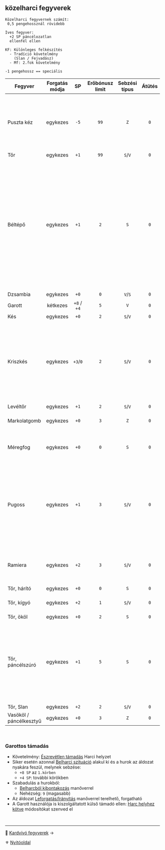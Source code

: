 ## közelharci fegyverek

```
Közelharci fegyvernek számít:
 0,5 pengehossznál rövidebb
```

```
Íves fegyver:
  +2 SP páncélozatlan
  ellenfél ellen
```

```
KF: Különleges felkészítés
  - Tradíció követelmény
    (Slan / Fejvadász)
  - Mf: 2.fok követelmény
```

```
-1 pengehossz == speciális
```

<!-- tag: md_table_fegyver_start -->

| Fegyver                 | Forgatás módja |     SP      | Erőbónusz limit | Sebzési típus | Átütés | Íves | Pengehossz |  KÉ   |  TÉ   |  VÉ   | Sebesség | Kategória  | Speciális                                                                                                                                                                                                                                                        |
| ----------------------- | :------------: | :---------: | :-------------: | :-----------: | :----: | :--: | :--------: | :---: | :---: | :---: | :------: | :--------: | ---------------------------------------------------------------------------------------------------------------------------------------------------------------------------------------------------------------------------------------------------------------- |
| Puszta kéz              |    egykezes    |    `-5`     |      `99`       |      `Z`      |  `0`   | `0`  |    `0`     | `-10` | `-10` | `-10` |   `6`    | közelharci | `FP` sebesülést okoz.<br />Minden `5.FP` `1 ÉP` elvesztését okozza.<br />Kivéve: harcművészek „Sárkány ököl” fortélya.                                                                                                                                           |
| Tőr                     |    egykezes    |    `+1`     |      `99`       |    `S`/`V`    |  `0`   | `0`  |    `0`     |  `2`  |  `4`  |  `4`  |   `6`    | közelharci | -                                                                                                                                                                                                                                                                |
| Béltépő                 |    egykezes    |    `+1`     |       `2`       |      `S`      |  `0`   | `2`  |    `0`     |  `2`  |  `4`  |  `4`  |   `6`    | közelharci | - Ha minimum `11` SP sebzést elérsz, akkor további `+5 SP` jár.<br /><br />- Páncélos ellenfélnél minden esetben elakad, ha átment rajta a sebzés.<br />    <br />- Páncéltalan esetén: `K6` dobás:  <br /> `1`-`2`: a fegyver elakad a testben, ha volt sebzés. |
| Dzsambia                |    egykezes    |    `+0`     |       `0`       |    `V`/`S`    |  `0`   | `1`  |    `0`     |  `2`  |  `4`  |  `4`  |   `6`    | közelharci |                                                                                                                                                                                                                                                                  |
| Garott                  |    kétkezes    | `+8` / `+4` |       `5`       |      `V`      |  `0`   | `0`  |    `-1`    |  `0`  |  `0`  |  `0`  |    -     | közelharci | \*Lásd lenn a leírást.                                                                                                                                                                                                                                           |
| Kés                     |    egykezes    |    `+0`     |       `2`       |    `S`/`V`    |  `0`   | `0`  |    `0`     |  `2`  |  `3`  |  `1`  |   `6`    | közelharci | -                                                                                                                                                                                                                                                                |
| Kriszkés                |    egykezes    |  `+3`/`0`   |       `2`       |    `S`/`V`    |  `0`   | `0`  |    `0`     |  `4`  |  `5`  |  `2`  |   `6`    | közelharci | - Páncél nélküli ellenfélnél, szúrás esetén sebzése: `+3` SP<br />- Fegyverrántás szituációban `+5` KÉ<br />- Páncélszúrásra nem használható.                                                                                                                    |
| Levéltőr                |    egykezes    |    `+1`     |       `2`       |    `S`/`V`    |  `0`   | `0`  |    `0`     |  `2`  |  `4`  |  `5`  |   `6`    | közelharci | -                                                                                                                                                                                                                                                                |
| Markolatgomb            |    egykezes    |    `+0`     |       `3`       |      `Z`      |  `0`   | `0`  |    `0`     | `-7`  | `-7`  | `-7`  |   `6`    | közelharci | Ugyanazok az értékei, mint a Vasökölnek.                                                                                                                                                                                                                         |
| Méregfog                |    egykezes    |    `+0`     |       `0`       |      `S`      |  `0`   | `0`  |    `0`     |  `1`  |  `3`  |  `3`  |   `6`    | közelharci | Ha sebzést okoz, befecskendezi a benne tárolt mérget.                                                                                                                                                                                                            |
| Pugoss                  |    egykezes    |    `+1`     |       `3`       |    `S`/`V`    |  `0`   | `0`  |    `0`     |  `2`  |  `5`  |  `4`  |   `6`    | közelharci | KF: Tradíció: Fejvadász – 6.szint. Gorviki klán, vagy mester.<br>Ha a karakter nem ismeri a fegyver különleges fogásait akkor harcértékei sima tőré lesznek.                                                                                                     |
| Ramiera                 |    egykezes    |    `+2`     |       `3`       |    `S`/`V`    |  `0`   | `0`  |    `0`     |  `3`  |  `5`  |  `5`  |   `6`    | közelharci | `KF`: **Tradíció: Fejvadász** - `6.szint`.<br />Tőrnél nehezebb elrejteni.                                                                                                                                                                                       |
| Tőr, hárító             |    egykezes    |    `+0`     |       `0`       |      `S`      |  `0`   | `0`  |    `0`     |  `2`  |  `4`  | `10`  |   `6`    | közelharci | Nagyon drága!                                                                                                                                                                                                                                                    |
| Tőr, kígyó              |    egykezes    |    `+2`     |       `1`       |    `S`/`V`    |  `0`   | `0`  |    `0`     |  `2`  |  `4`  |  `4`  |   `6`    | közelharci | Áldozótőr<br />Vágásnál: `+0` SP                                                                                                                                                                                                                                 |
| Tőr, ököl               |    egykezes    |    `+0`     |       `2`       |      `S`      |  `0`   | `0`  |    `0`     | `-5`  |  `0`  | `-5`  |   `6`    | közelharci |                                                                                                                                                                                                                                                                  |
| Tőr, páncélszúró        |    egykezes    |    `+1`     |       `5`       |      `S`      |  `0`   | `0`  |   `0.5`    |  `4`  |  `8`  |  `2`  |   `7`    | közelharci | Áldozat földön van, Belharci szituáció, akkor automatikus "Pontra támadás" Manőver **Ellenpróba** siker. Ilyenkor az SFÉ ellene `0`, mert beszúr a rések közt.                                                                                                   |
| Tőr, Slan               |    egykezes    |    `+2`     |       `2`       |    `S`/`V`    |  `0`   | `0`  |    `0`     |  `0`  |  `6`  |  `2`  |   `6`    | közelharci |                                                                                                                                                                                                                                                                  |
| Vasököl / páncélkesztyű |    egykezes    |    `+0`     |       `3`       |      `Z`      |  `0`   | `0`  |    `0`     | `-7`  | `-7`  | `-7`  |   `6`    | közelharci |                                                                                                                                                                                                                                                                  |

<!-- tag: md_table_fegyver_end -->

<br />

### Garottos támadás

- Követelmény: [Észrevétlen támadás](065_01_harci_helyzetek.md#%C3%A9szrev%C3%A9tlen-t%C3%A1mad%C3%A1s) Harci helyzet
- Siker esetén azonnal [Belharci szituáció](065_01_harci_helyzetek.md#belharci-szitu%C3%A1ci%C3%B3) alakul ki és a hurok az áldozat nyakára feszül, melynek sebzése:
  - `+8 SP` az `1.körben`
  - `+4 SP`: további körökben
- Szabadulás a hurokból:
  - [Belharcból kibontakozás](066_05_altalanos_manoverek.md#belharcb%C3%B3l-kibontakoz%C3%A1s) manőverrel
  - Nehézség: `9` (magasabb)
- Az áldozat [Leforgatás/Irányítás](066_06_belharcos_manoverek.md#leforgat%C3%A1sir%C3%A1ny%C3%ADt%C3%A1s) manőverrel terelhető, forgatható
- A Garott használója is kiszolgáltatott külső támadó ellen: [Harc helyhez kötve](065_01_harci_helyzetek.md#helyhez-k%C3%B6tve) módosítókat szenved el

<br />

---

🔗 [Kardvívó fegyverek](068_003_kardvivo_fegyverek.md) →

⚜️ [Nyitóoldal](start.md#6-harcrendszer-%EF%B8%8F)
